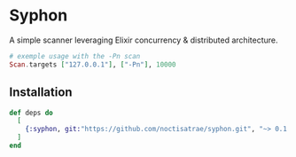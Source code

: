 # Syphon
A simple scanner leveraging Elixir concurrency & distributed architecture.

```elixir
# exemple usage with the -Pn scan
Scan.targets ["127.0.0.1"], ["-Pn"], 10000
```

## Installation

```elixir
def deps do
  [
    {:syphon, git:"https://github.com/noctisatrae/syphon.git", "~> 0.1.0"}
  ]
end
```

